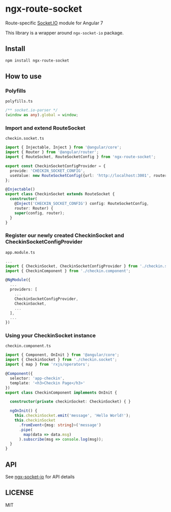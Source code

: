# ngx-route-socket

Route-specific [Socket.IO](http://socket.io/) module for Angular 7

This library is a wrapper around `ngx-socket-io` package.

## Install

```bash
npm install ngx-route-socket
```

## How to use

### Polyfills

`polyfills.ts`

```ts
/** socket.io-parser */
(window as any).global = window;
```

### Import and extend RouteSocket

`checkin.socket.ts`

```ts
import { Injectable, Inject } from '@angular/core';
import { Router } from '@angular/router';
import { RouteSocket, RouteSocketConfig } from 'ngx-route-socket';

export const CheckinSocketConfigProvider = {
  provide: 'CHECKIN_SOCKET_CONFIG',
  useValue: new RouteSocketConfig({url: 'http://localhost:3001', routerPath: '/checkin', debug: true}),
};

@Injectable()
export class CheckinSocket extends RouteSocket {
  constructor(
    @Inject('CHECKIN_SOCKET_CONFIG') config: RouteSocketConfig,
    router: Router) {
    super(config, router);
  }
}
```

### Register our newly created CheckinSocket and CheckinSocketConfigProvider

`app.module.ts`

```ts
...
import { CheckinSocket, CheckinSocketConfigProvider } from './checkin.socket';
import { CheckinComponent } from './checkin.component';

@NgModule({
  ...
  providers: [
    ...
    CheckinSocketConfigProvider,
    CheckinSocket,
    ...
  ],
  ...
})
```

### Using your CheckinSocket instance

`checkin.component.ts`

```ts
import { Component, OnInit } from '@angular/core';
import { CheckinSocket } from './checkin.socket';
import { map } from 'rxjs/operators';

@Component({
  selector: 'app-checkin',
  template: '<h3>Checkin Page</h3>'
})
export class CheckinComponent implements OnInit {

  constructor(private checkinSocket: CheckinSocket) { }

  ngOnInit() {
    this.checkinSocket.emit('message', 'Hello World!');
    this.checkinSocket
      .fromEvent<{msg: string}>('message')
      .pipe(
        map(data => data.msg)
      ).subscribe(msg => console.log(msg));
  }
}
```

## API

See [ngx-socket-io](https://github.com/rodgc/ngx-socket-io#api) for API details

## LICENSE

MIT
